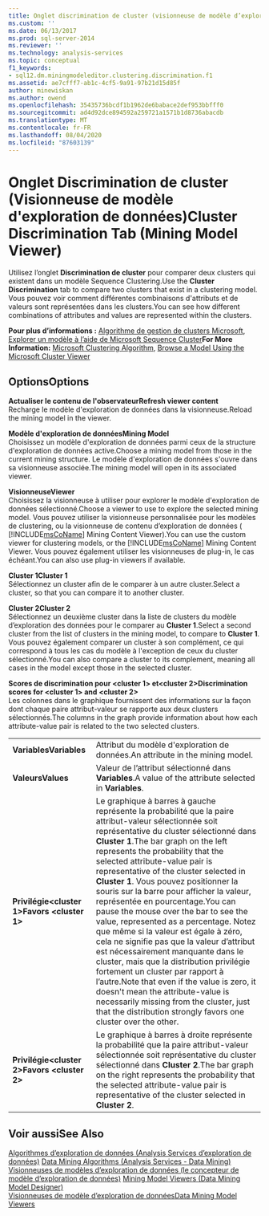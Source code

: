 ```yaml
---
title: Onglet discrimination de cluster (visionneuse de modèle d’exploration de données) | Microsoft Docs
ms.custom: ''
ms.date: 06/13/2017
ms.prod: sql-server-2014
ms.reviewer: ''
ms.technology: analysis-services
ms.topic: conceptual
f1_keywords:
- sql12.dm.miningmodeleditor.clustering.discrimination.f1
ms.assetid: ae7cfff7-ab1c-4cf5-9a91-97b21d15d85f
author: minewiskan
ms.author: owend
ms.openlocfilehash: 35435736bcdf1b1962de6babace2def953bbfff0
ms.sourcegitcommit: ad4d92dce894592a259721a1571b1d8736abacdb
ms.translationtype: MT
ms.contentlocale: fr-FR
ms.lasthandoff: 08/04/2020
ms.locfileid: "87603139"
---
```

# <a name="cluster-discrimination-tab-mining-model-viewer"></a><span data-ttu-id="5a14c-102">Onglet Discrimination de cluster (Visionneuse de modèle d'exploration de données)</span><span class="sxs-lookup"><span data-stu-id="5a14c-102">Cluster Discrimination Tab (Mining Model Viewer)</span></span>
  <span data-ttu-id="5a14c-103">Utilisez l’onglet **Discrimination de cluster** pour comparer deux clusters qui existent dans un modèle Sequence Clustering.</span><span class="sxs-lookup"><span data-stu-id="5a14c-103">Use the **Cluster Discrimination** tab to compare two clusters that exist in a clustering model.</span></span> <span data-ttu-id="5a14c-104">Vous pouvez voir comment différentes combinaisons d'attributs et de valeurs sont représentées dans les clusters.</span><span class="sxs-lookup"><span data-stu-id="5a14c-104">You can see how different combinations of attributes and values are represented within the clusters.</span></span>  
  
 <span data-ttu-id="5a14c-105">**Pour plus d’informations :** [Algorithme de gestion de clusters Microsoft](data-mining/microsoft-clustering-algorithm.md), [Explorer un modèle à l’aide de Microsoft Sequence Cluster](data-mining/browse-a-model-using-the-microsoft-cluster-viewer.md)</span><span class="sxs-lookup"><span data-stu-id="5a14c-105">**For More Information:** [Microsoft Clustering Algorithm](data-mining/microsoft-clustering-algorithm.md), [Browse a Model Using the Microsoft Cluster Viewer](data-mining/browse-a-model-using-the-microsoft-cluster-viewer.md)</span></span>  
  
## <a name="options"></a><span data-ttu-id="5a14c-106">Options</span><span class="sxs-lookup"><span data-stu-id="5a14c-106">Options</span></span>  
 <span data-ttu-id="5a14c-107">**Actualiser le contenu de l'observateur**</span><span class="sxs-lookup"><span data-stu-id="5a14c-107">**Refresh viewer content**</span></span>  
 <span data-ttu-id="5a14c-108">Recharge le modèle d'exploration de données dans la visionneuse.</span><span class="sxs-lookup"><span data-stu-id="5a14c-108">Reload the mining model in the viewer.</span></span>  
  
 <span data-ttu-id="5a14c-109">**Modèle d'exploration de données**</span><span class="sxs-lookup"><span data-stu-id="5a14c-109">**Mining Model**</span></span>  
 <span data-ttu-id="5a14c-110">Choisissez un modèle d'exploration de données parmi ceux de la structure d'exploration de données active.</span><span class="sxs-lookup"><span data-stu-id="5a14c-110">Choose a mining model from those in the current mining structure.</span></span> <span data-ttu-id="5a14c-111">Le modèle d'exploration de données s'ouvre dans sa visionneuse associée.</span><span class="sxs-lookup"><span data-stu-id="5a14c-111">The mining model will open in its associated viewer.</span></span>  
  
 <span data-ttu-id="5a14c-112">**Visionneuse**</span><span class="sxs-lookup"><span data-stu-id="5a14c-112">**Viewer**</span></span>  
 <span data-ttu-id="5a14c-113">Choisissez la visionneuse à utiliser pour explorer le modèle d'exploration de données sélectionné.</span><span class="sxs-lookup"><span data-stu-id="5a14c-113">Choose a viewer to use to explore the selected mining model.</span></span> <span data-ttu-id="5a14c-114">Vous pouvez utiliser la visionneuse personnalisée pour les modèles de clustering, ou la visionneuse de contenu d’exploration de données ( [!INCLUDE[msCoName](../includes/msconame-md.md)] Mining Content Viewer).</span><span class="sxs-lookup"><span data-stu-id="5a14c-114">You can use the custom viewer for clustering models, or the [!INCLUDE[msCoName](../includes/msconame-md.md)] Mining Content Viewer.</span></span> <span data-ttu-id="5a14c-115">Vous pouvez également utiliser les visionneuses de plug-in, le cas échéant.</span><span class="sxs-lookup"><span data-stu-id="5a14c-115">You can also use plug-in viewers if available.</span></span>  
  
 <span data-ttu-id="5a14c-116">**Cluster 1**</span><span class="sxs-lookup"><span data-stu-id="5a14c-116">**Cluster 1**</span></span>  
 <span data-ttu-id="5a14c-117">Sélectionnez un cluster afin de le comparer à un autre cluster.</span><span class="sxs-lookup"><span data-stu-id="5a14c-117">Select a cluster, so that you can compare it to another cluster.</span></span>  
  
 <span data-ttu-id="5a14c-118">**Cluster 2**</span><span class="sxs-lookup"><span data-stu-id="5a14c-118">**Cluster 2**</span></span>  
 <span data-ttu-id="5a14c-119">Sélectionnez un deuxième cluster dans la liste de clusters du modèle d’exploration des données pour le comparer au **Cluster 1**.</span><span class="sxs-lookup"><span data-stu-id="5a14c-119">Select a second cluster from the list of clusters in the mining model, to compare to **Cluster 1**.</span></span> <span data-ttu-id="5a14c-120">Vous pouvez également comparer un cluster à son complément, ce qui correspond à tous les cas du modèle à l'exception de ceux du cluster sélectionné.</span><span class="sxs-lookup"><span data-stu-id="5a14c-120">You can also compare a cluster to its complement, meaning all cases in the model except those in the selected cluster.</span></span>  
  
 <span data-ttu-id="5a14c-121">**Scores de discrimination pour \<cluster 1> et\<cluster 2>**</span><span class="sxs-lookup"><span data-stu-id="5a14c-121">**Discrimination scores for \<cluster 1> and \<cluster 2>**</span></span>  
 <span data-ttu-id="5a14c-122">Les colonnes dans le graphique fournissent des informations sur la façon dont chaque paire attribut-valeur se rapporte aux deux clusters sélectionnés.</span><span class="sxs-lookup"><span data-stu-id="5a14c-122">The columns in the graph provide information about how each attribute-value pair is related to the two selected clusters.</span></span>  
  
|||  
|-|-|  
|<span data-ttu-id="5a14c-123">**Variables**</span><span class="sxs-lookup"><span data-stu-id="5a14c-123">**Variables**</span></span>|<span data-ttu-id="5a14c-124">Attribut du modèle d'exploration de données.</span><span class="sxs-lookup"><span data-stu-id="5a14c-124">An attribute in the mining model.</span></span>|  
|<span data-ttu-id="5a14c-125">**Valeurs**</span><span class="sxs-lookup"><span data-stu-id="5a14c-125">**Values**</span></span>|<span data-ttu-id="5a14c-126">Valeur de l’attribut sélectionné dans **Variables**.</span><span class="sxs-lookup"><span data-stu-id="5a14c-126">A value of the attribute selected in **Variables**.</span></span>|  
|<span data-ttu-id="5a14c-127">**Privilégie\<cluster 1>**</span><span class="sxs-lookup"><span data-stu-id="5a14c-127">**Favors \<cluster 1>**</span></span>|<span data-ttu-id="5a14c-128">Le graphique à barres à gauche représente la probabilité que la paire attribut-valeur sélectionnée soit représentative du cluster sélectionné dans **Cluster 1**.</span><span class="sxs-lookup"><span data-stu-id="5a14c-128">The bar graph on the left represents the probability that the selected attribute-value pair is representative of the cluster selected in **Cluster 1**.</span></span> <span data-ttu-id="5a14c-129">Vous pouvez positionner la souris sur la barre pour afficher la valeur, représentée en pourcentage.</span><span class="sxs-lookup"><span data-stu-id="5a14c-129">You can pause the mouse over the bar to see the value, represented as a percentage.</span></span> <span data-ttu-id="5a14c-130">Notez que même si la valeur est égale à zéro, cela ne signifie pas que la valeur d’attribut est nécessairement manquante dans le cluster, mais que la distribution privilégie fortement un cluster par rapport à l’autre.</span><span class="sxs-lookup"><span data-stu-id="5a14c-130">Note that even if the value is zero, it doesn't mean the attribute-value is necessarily missing from the cluster, just that the distribution strongly favors one cluster over the other.</span></span>|  
|<span data-ttu-id="5a14c-131">**Privilégie\<cluster 2>**</span><span class="sxs-lookup"><span data-stu-id="5a14c-131">**Favors \<cluster 2>**</span></span>|<span data-ttu-id="5a14c-132">Le graphique à barres à droite représente la probabilité que la paire attribut-valeur sélectionnée soit représentative du cluster sélectionné dans **Cluster 2**.</span><span class="sxs-lookup"><span data-stu-id="5a14c-132">The bar graph on the right represents the probability that the selected attribute-value pair is representative of the cluster selected in **Cluster 2**.</span></span>|  
  
## <a name="see-also"></a><span data-ttu-id="5a14c-133">Voir aussi</span><span class="sxs-lookup"><span data-stu-id="5a14c-133">See Also</span></span>  
 <span data-ttu-id="5a14c-134">[Algorithmes d’exploration de données &#40;Analysis Services d’exploration de données&#41;](data-mining/data-mining-algorithms-analysis-services-data-mining.md) </span><span class="sxs-lookup"><span data-stu-id="5a14c-134">[Data Mining Algorithms &#40;Analysis Services - Data Mining&#41;](data-mining/data-mining-algorithms-analysis-services-data-mining.md) </span></span>  
 <span data-ttu-id="5a14c-135">[Visionneuses de modèles d’exploration de données &#40;le concepteur de modèle d’exploration de données&#41;](mining-model-viewers-data-mining-model-designer.md) </span><span class="sxs-lookup"><span data-stu-id="5a14c-135">[Mining Model Viewers &#40;Data Mining Model Designer&#41;](mining-model-viewers-data-mining-model-designer.md) </span></span>  
 [<span data-ttu-id="5a14c-136">Visionneuses de modèle d’exploration de données</span><span class="sxs-lookup"><span data-stu-id="5a14c-136">Data Mining Model Viewers</span></span>](data-mining/data-mining-model-viewers.md)  
  
  
